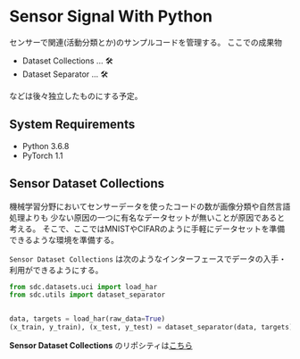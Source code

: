 # Sensor Signal With Python
センサーで関連(活動分類とか)のサンプルコードを管理する。
ここでの成果物

- Dataset Collections ... 🛠
- Dataset Separator ... 🛠

などは後々独立したものにする予定。

## System Requirements
- Python 3.6.8
- PyTorch 1.1

## Sensor Dataset Collections

機械学習分野においてセンサーデータを使ったコードの数が画像分類や自然言語処理よりも
少ない原因の一つに有名なデータセットが無いことが原因であると考える。
そこで、ここではMNISTやCIFARのように手軽にデータセットを準備できるような環境を準備する。


`Sensor Dataset Collections` は次のようなインターフェースでデータの入手・利用ができるようにする。


```python
from sdc.datasets.uci import load_har
from sdc.utils import dataset_separator


data, targets = load_har(raw_data=True)
(x_train, y_train), (x_test, y_test) = dataset_separator(data, targets)

```

**Sensor Dataset Collections** のリポシティは[こちら](https://github.com/KawashimaHirotaka/SensorDatasetCollection)
